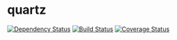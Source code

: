 # quartz
[![Dependency Status](https://www.versioneye.com/user/projects/561fe71536d0ab0016000788/badge.svg?style=flat)](https://www.versioneye.com/user/projects/561fe71536d0ab0016000788)
[![Build Status](https://travis-ci.org/sidlors/quartz.svg)](https://travis-ci.org/sidlors/quartz)
[![Coverage Status](https://coveralls.io/repos/sidlors/quartz/badge.svg?branch=master&service=github)](https://coveralls.io/github/sidlors/quartz?branch=master)
